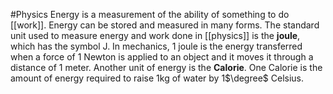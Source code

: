 #Physics 
Energy is a measurement of the ability of something to do [[work]]. Energy can be stored and measured in many forms. The standard unit used to measure energy and work done in [[physics]] is the **joule**, which has the symbol $\text{J}$. In mechanics, 1 joule is the energy transferred when a force of 1 Newton is applied to an object and it moves it through a distance of 1 meter. Another unit of energy is the **Calorie**. One Calorie is the amount of energy required to raise 1kg of water by 1$\degree$ Celsius.